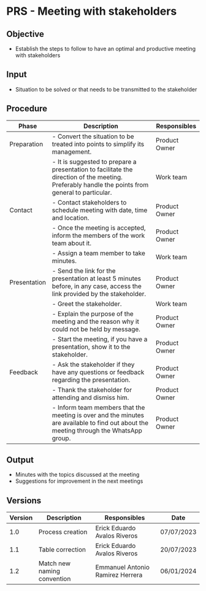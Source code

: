 # PRS - Meeting with stakeholders

## Objective

- Establish the steps to follow to have an optimal and productive meeting with stakeholders

## Input

- Situation to be solved or that needs to be transmitted to the stakeholder

## Procedure

| Phase        | Description                                                                                                                                      | Responsibles  |
|--------------|--------------------------------------------------------------------------------------------------------------------------------------------------|---------------|
| Preparation  | - Convert the situation to be treated into points to simplify its management.                                                                    | Product Owner |
|              | - It is suggested to prepare a presentation to facilitate the direction of the meeting. Preferably handle the points from general to particular. | Work team     |
| Contact      | - Contact stakeholders to schedule meeting with date, time and location.                                                                         | Product Owner |
|              | - Once the meeting is accepted, inform the members of the work team about it.                                                                    | Product Owner |
|              | - Assign a team member to take minutes.                                                                                                          | Work team     |
| Presentation | - Send the link for the presentation at least 5 minutes before, in any case, access the link provided by the stakeholder.                        | Product Owner |
|              | - Greet the stakeholder.                                                                                                                         | Work team     |
|              | - Explain the purpose of the meeting and the reason why it could not be held by message.                                                         | Product Owner |
|              | - Start the meeting, if you have a presentation, show it to the stakeholder.                                                                     | Product Owner |
| Feedback     | - Ask the stakeholder if they have any questions or feedback regarding the presentation.                                                         | Product Owner |
|              | - Thank the stakeholder for attending and dismiss him.                                                                                           | Product Owner |
|              | - Inform team members that the meeting is over and the minutes are available to find out about the meeting through the WhatsApp group.           | Product Owner |

## Output

- Minutes with the topics discussed at the meeting
- Suggestions for improvement in the next meetings

## Versions

| Version | Description                 | Responsibles                     | Date       |
|---------|-----------------------------|----------------------------------|------------|
| 1.0     | Process creation            | Erick Eduardo Avalos Riveros     | 07/07/2023 |
| 1.1     | Table correction            | Erick Eduardo Avalos Riveros     | 20/07/2023 |
| 1.2     | Match new naming convention | Emmanuel Antonio Ramirez Herrera | 06/01/2024 |
